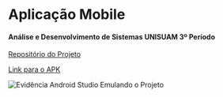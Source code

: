 # Aplicação Mobile
#### Análise e Desenvolvimento de Sistemas UNISUAM 3º Período

[Repositório do Projeto](https://github.com/LuisDevLipe/faculdade/tree/main/3_periodo/formadora_I)

[Link para o APK](https://github.com/LuisDevLipe/faculdade/tree/main/3_periodo/formadora_I/App/android/app/build/outputs/apk/debug)


![Evidência Android Studio Emulando o Projeto](https://github.com/LuisDevLipe/faculdade/tree/main/3_periodo/formadora_I/EVIDÊNCIAS/emulador.png)
